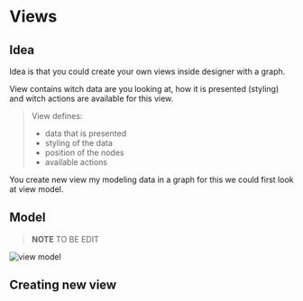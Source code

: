 # Views

## Idea 

Idea is that you could create your own views inside designer with a graph. 

View contains witch data are you looking at, how it is presented (styling) and witch actions are available for this view. 

>View defines:
>- data that is presented
>- styling of the data
>- position of the nodes
>- available actions

You create new view my modeling data in a graph for this we could first look at view model. 

## Model

>**NOTE** TO BE EDIT

![view model](imagesiew_meta.png "View model")


## Creating new view

